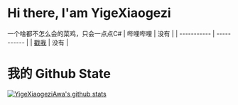 # Hi there, I'am YigeXiaogezi
一个啥都不怎么会的菜鸡，只会一点点C#
| 哔哩哔哩      | 没有 |
| ----------- | ----------- |
| [戳我](https://space.bilibili.com/1372244620)      | 没有       |
# 我的 Github State
[![YigeXiaogeziAwa's github stats](https://github-readme-stats.vercel.app/api?username=YigeXiaogeziAwa)](https://github.com/anuraghazra/github-readme-stats)
